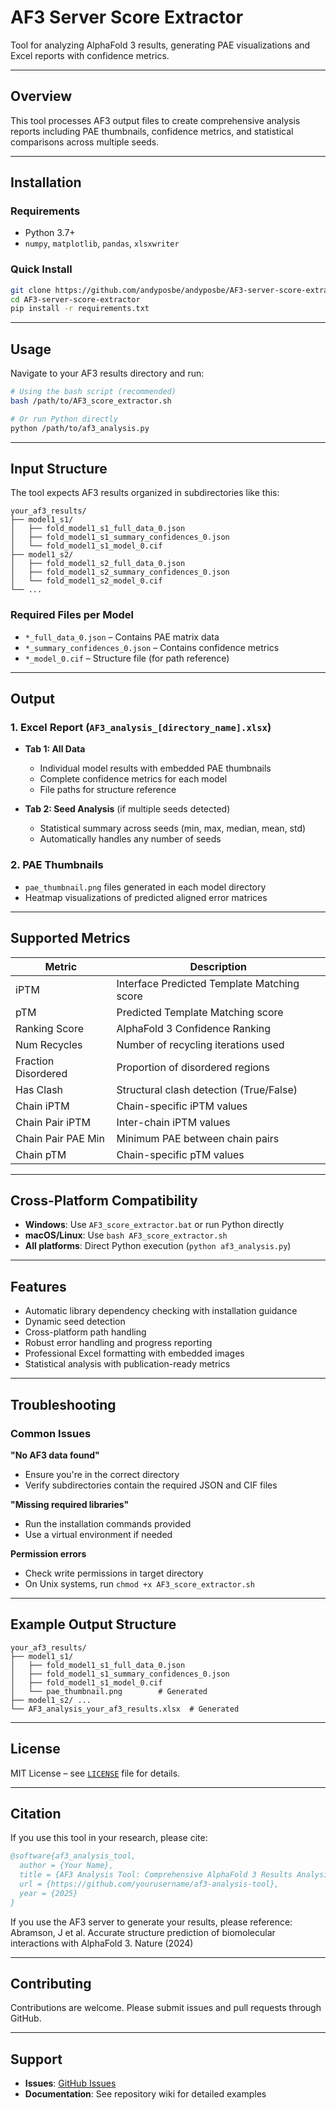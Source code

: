 # AF3 Server Score Extractor

Tool for analyzing AlphaFold 3 results, generating PAE visualizations and Excel reports with confidence metrics.

---

## Overview

This tool processes AF3 output files to create comprehensive analysis reports including PAE thumbnails, confidence metrics, and statistical comparisons across multiple seeds.

---

## Installation

### Requirements

- Python 3.7+
- `numpy`, `matplotlib`, `pandas`, `xlsxwriter`

### Quick Install

```bash
git clone https://github.com/andyposbe/andyposbe/AF3-server-score-extractor.git
cd AF3-server-score-extractor
pip install -r requirements.txt
```

---

## Usage

Navigate to your AF3 results directory and run:

```bash
# Using the bash script (recommended)
bash /path/to/AF3_score_extractor.sh

# Or run Python directly
python /path/to/af3_analysis.py
```

---

## Input Structure

The tool expects AF3 results organized in subdirectories like this:

```
your_af3_results/
├── model1_s1/
│   ├── fold_model1_s1_full_data_0.json
│   ├── fold_model1_s1_summary_confidences_0.json
│   └── fold_model1_s1_model_0.cif
├── model1_s2/
│   ├── fold_model1_s2_full_data_0.json
│   ├── fold_model1_s2_summary_confidences_0.json
│   └── fold_model1_s2_model_0.cif
└── ...
```

### Required Files per Model

- `*_full_data_0.json` – Contains PAE matrix data  
- `*_summary_confidences_0.json` – Contains confidence metrics  
- `*_model_0.cif` – Structure file (for path reference)

---

## Output

### 1. Excel Report (`AF3_analysis_[directory_name].xlsx`)

- **Tab 1: All Data**
  - Individual model results with embedded PAE thumbnails
  - Complete confidence metrics for each model
  - File paths for structure reference

- **Tab 2: Seed Analysis** (if multiple seeds detected)
  - Statistical summary across seeds (min, max, median, mean, std)
  - Automatically handles any number of seeds

### 2. PAE Thumbnails

- `pae_thumbnail.png` files generated in each model directory
- Heatmap visualizations of predicted aligned error matrices

---

## Supported Metrics

| Metric                 | Description                                      |
|------------------------|--------------------------------------------------|
| iPTM                  | Interface Predicted Template Matching score       |
| pTM                   | Predicted Template Matching score                 |
| Ranking Score         | AlphaFold 3 Confidence Ranking                    |
| Num Recycles          | Number of recycling iterations used               |
| Fraction Disordered   | Proportion of disordered regions                  |
| Has Clash             | Structural clash detection (True/False)           |
| Chain iPTM            | Chain-specific iPTM values                        |
| Chain Pair iPTM       | Inter-chain iPTM values                           |
| Chain Pair PAE Min    | Minimum PAE between chain pairs                   |
| Chain pTM             | Chain-specific pTM values                         |

---

## Cross-Platform Compatibility

- **Windows**: Use `AF3_score_extractor.bat` or run Python directly  
- **macOS/Linux**: Use `bash AF3_score_extractor.sh`  
- **All platforms**: Direct Python execution (`python af3_analysis.py`)

---

## Features

- Automatic library dependency checking with installation guidance
- Dynamic seed detection
- Cross-platform path handling
- Robust error handling and progress reporting
- Professional Excel formatting with embedded images
- Statistical analysis with publication-ready metrics

---

## Troubleshooting

### Common Issues

**"No AF3 data found"**
- Ensure you're in the correct directory
- Verify subdirectories contain the required JSON and CIF files

**"Missing required libraries"**
- Run the installation commands provided
- Use a virtual environment if needed

**Permission errors**
- Check write permissions in target directory
- On Unix systems, run `chmod +x AF3_score_extractor.sh`

---

## Example Output Structure

```
your_af3_results/
├── model1_s1/
│   ├── fold_model1_s1_full_data_0.json
│   ├── fold_model1_s1_summary_confidences_0.json
│   ├── fold_model1_s1_model_0.cif
│   └── pae_thumbnail.png        # Generated
├── model1_s2/ ...
└── AF3_analysis_your_af3_results.xlsx  # Generated
```

---

## License

MIT License – see [`LICENSE`](LICENSE) file for details.

---

## Citation

If you use this tool in your research, please cite:

```bibtex
@software{af3_analysis_tool,
  author = {Your Name},
  title = {AF3 Analysis Tool: Comprehensive AlphaFold 3 Results Analysis},
  url = {https://github.com/yourusername/af3-analysis-tool},
  year = {2025}
}
```

If you use the AF3 server to generate your results, please reference:
Abramson, J et al. Accurate structure prediction of biomolecular interactions with AlphaFold 3. Nature (2024)

---

## Contributing

Contributions are welcome. Please submit issues and pull requests through GitHub.

---

## Support

- **Issues**: [GitHub Issues](https://github.com/yourusername/af3-analysis-tool/issues)
- **Documentation**: See repository wiki for detailed examples
